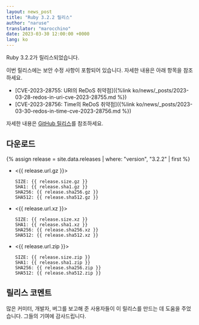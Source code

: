 ```yaml
---
layout: news_post
title: "Ruby 3.2.2 릴리스"
author: "naruse"
translator: "marocchino"
date: 2023-03-30 12:00:00 +0000
lang: ko
---
```


Ruby 3.2.2가 릴리스되었습니다.

이번 릴리스에는 보안 수정 사항이 포함되어 있습니다.
자세한 내용은 아래 항목을 참조하세요.

* [CVE-2023-28755: URI의 ReDoS 취약점]({%link ko/news/_posts/2023-03-28-redos-in-uri-cve-2023-28755.md %})
* [CVE-2023-28756: Time의 ReDoS 취약점]({%link ko/news/_posts/2023-03-30-redos-in-time-cve-2023-28756.md %})

자세한 내용은 [GitHub 릴리스](https://github.com/ruby/ruby/releases/tag/v3_2_2)를 참조하세요.

## 다운로드

{% assign release = site.data.releases | where: "version", "3.2.2" | first %}

* <{{ release.url.gz }}>

      SIZE: {{ release.size.gz }}
      SHA1: {{ release.sha1.gz }}
      SHA256: {{ release.sha256.gz }}
      SHA512: {{ release.sha512.gz }}

* <{{ release.url.xz }}>

      SIZE: {{ release.size.xz }}
      SHA1: {{ release.sha1.xz }}
      SHA256: {{ release.sha256.xz }}
      SHA512: {{ release.sha512.xz }}

* <{{ release.url.zip }}>

      SIZE: {{ release.size.zip }}
      SHA1: {{ release.sha1.zip }}
      SHA256: {{ release.sha256.zip }}
      SHA512: {{ release.sha512.zip }}

## 릴리스 코멘트

많은 커미터, 개발자, 버그를 보고해 준 사용자들이 이 릴리스를 만드는 데 도움을 주었습니다.
그들의 기여에 감사드립니다.
